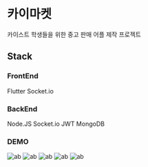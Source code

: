 # 카이마켓

카이스트 학생들을 위한 중고 판매 어플 제작 프로젝트

## Stack

### FrontEnd
Flutter
Socket.io

### BackEnd
Node.JS
Socket.io
JWT
MongoDB

### DEMO

![ab](i./images/1.gif)
![ab](i./images/2.gif)
![ab](i./images/3.gif)
![ab](i./images/4.gif)
![ab](i./images/5.gif)